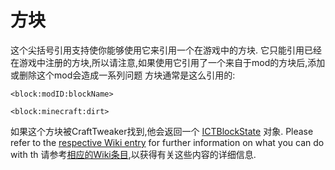 # 方块

这个尖括号引用支持使你能够使用它来引用一个在游戏中的方块. 它只能引用已经在游戏中注册的方块,所以请注意,如果使用它引用了一个来自于mod的方块后,添加或删除这个mod会造成一系列问题
方块通常是这么引用的:

```
<block:modID:blockName>

<block:minecraft:dirt>
```

如果这个方块被CraftTweaker找到,他会返回一个 [ICTBlockState](/Mods/ContentTweaker/Vanilla/Types/Block/ICTBlockState) 对象. 
Please refer to the [respective Wiki entry](/Mods/ContentTweaker/Vanilla/Types/Block/ICTBlockState) for further information on what you can do with th
请参考[相应的Wiki条目](/Mods/ContentTweaker/Vanilla/Types/Block/ICTBlockState),以获得有关这些内容的详细信息.
